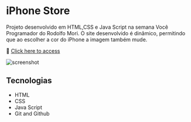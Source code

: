 # iPhone Store

Projeto desenvolvido em HTML,CSS e Java Script na semana Você Programador do Rodolfo Mori. O site desenvolvido é dinâmico, permitindo que ao escolher a cor do iPhone a imagem também mude.

🔗 [Click here to access](https://n4ju15.github.io/)

![screenshot](./images/readme.md.pngimages)

## Tecnologias

- HTML
- CSS
- Java Script
- Git and Github

